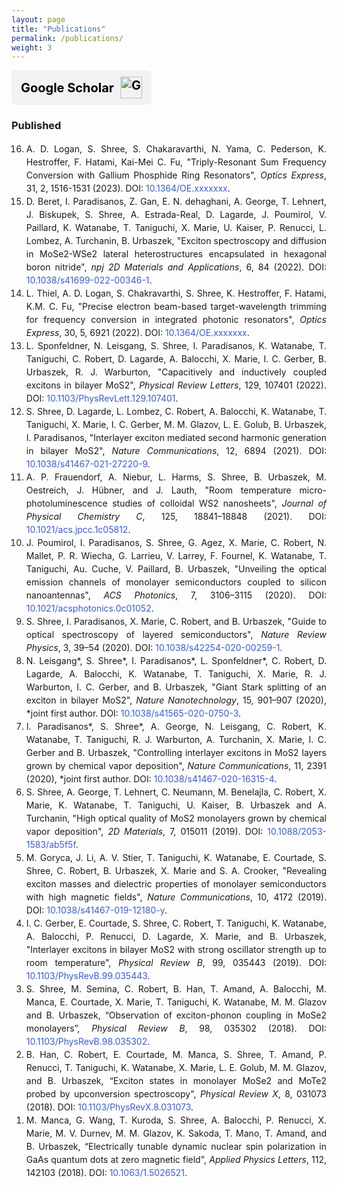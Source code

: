 ```yaml
---
layout: page
title: "Publications"
permalink: /publications/
weight: 3
---
```


<style>
.scholar-button {
    display: flex;
    align-items: center;
    background-color: #f2f2f2; 
    color: black;
    padding: 10px 15px;
    text-decoration: none;
    border-radius: 5px;
    font-weight: bold;
    font-size: 20px; /* Bigger text */
    gap: 10px; /* Space between text and icon */
    width: fit-content;
}
.scholar-text {
    font-size: 20px; /* Adjust text size */
}
.scholar-icon {
    width: 35px; /* Smaller icon */
    height: auto;
}
.scholar-button:hover {
    background-color: #ffcccc;
}

/* Style for publication links */
.publication-link {
    color: #395dd6;
    text-decoration: none;
}
.publication-link:hover {
    text-decoration: underline;
}
</style>

<a href="https://scholar.google.com/citations?user=j_a2xKAAAAAJ&hl=en" target="_blank" rel="noopener noreferrer" class="scholar-button">
    <span class="scholar-text">Google Scholar</span>
    <img src="https://upload.wikimedia.org/wikipedia/commons/c/c7/Google_Scholar_logo.svg" alt="Google Scholar Logo" class="scholar-icon">
</a>

<h3>Published</h3>
<ol reversed style="line-height: 1.5; text-align: justify;">
    <li>
        A. D. Logan, S. Shree, S. Chakaravarthi, N. Yama, C. Pederson, K. Hestroffer, F. Hatami, Kai-Mei C. Fu, "Triply-Resonant Sum Frequency Conversion with Gallium Phosphide Ring Resonators", <i>Optics Express</i>, 31, 2, 1516-1531 (2023). DOI: <a href="https://opg.optica.org/oe/fulltext.cfm?uri=oe-31-2-1516&id=524794" class="publication-link" target="_blank">10.1364/OE.xxxxxxx</a>.
    </li>
    <li>
        D. Beret, I. Paradisanos, Z. Gan, E. N. dehaghani, A. George, T. Lehnert, J. Biskupek, S. Shree, A. Estrada-Real, D. Lagarde, J. Poumirol, V. Paillard, K. Watanabe, T. Taniguchi, X. Marie, U. Kaiser, P. Renucci, L. Lombez, A. Turchanin, B. Urbaszek, "Exciton spectroscopy and diffusion in MoSe2-WSe2 lateral heterostructures encapsulated in hexagonal boron nitride", <i>npj 2D Materials and Applications</i>, 6, 84 (2022). DOI: <a href="https://www.nature.com/articles/s41699-022-00354-0" class="publication-link" target="_blank" rel="noopener noreferrer">10.1038/s41699-022-00346-1</a>.
    </li>
    <li>
        L. Thiel, A. D. Logan, S. Chakravarthi, S. Shree, K. Hestroffer, F. Hatami, K.M. C. Fu, "Precise electron beam-based target-wavelength trimming for frequency conversion in integrated photonic resonators", <i>Optics Express</i>, 30, 5, 6921 (2022). DOI: <a href="https://opg.optica.org/oe/fulltext.cfm?uri=oe-30-5-6921&id=469552" class="publication-link" target="_blank" rel="noopener noreferrer">10.1364/OE.xxxxxxx</a>.
    </li>
    <li>
        L. Sponfeldner, N. Leisgang, S. Shree, I. Paradisanos, K. Watanabe, T. Taniguchi, C. Robert, D. Lagarde, A. Balocchi, X. Marie, I. C. Gerber, B. Urbaszek, R. J. Warburton, "Capacitively and inductively coupled excitons in bilayer MoS2", <i>Physical Review Letters</i>, 129, 107401 (2022). DOI: <a href="https://doi.org/10.1103/PhysRevLett.129.107401" class="publication-link" target="_blank" rel="noopener noreferrer">10.1103/PhysRevLett.129.107401</a>.
    </li>
    <li>
        S. Shree, D. Lagarde, L. Lombez, C. Robert, A. Balocchi, K. Watanabe, T. Taniguchi, X. Marie, I. C. Gerber, M. M. Glazov, L. E. Golub, B. Urbaszek, I. Paradisanos, "Interlayer exciton mediated second harmonic generation in bilayer MoS2", <i>Nature Communications</i>, 12, 6894 (2021). DOI: <a href="https://www.nature.com/articles/s41467-021-27213-8?fbclid=IwAR1GI65moqAIQKrPGZ3z4rdtFu3EV5dLQMVr4VjjgtTN-zI_XocsFZaR_vM" class="publication-link" target="_blank" rel="noopener noreferrer">10.1038/s41467-021-27220-9</a>.
    </li>
    <li>
        A. P. Frauendorf, A. Niebur, L. Harms, S. Shree, B. Urbaszek, M. Oestreich, J. Hübner, and J. Lauth, "Room temperature micro-photoluminescence studies of colloidal WS2 nanosheets", <i>Journal of Physical Chemistry C</i>, 125, 18841–18848 (2021). DOI: <a href="https://pubs.acs.org/doi/10.1021/acs.jpcc.1c06240" class="publication-link" target="_blank" rel="noopener noreferrer">10.1021/acs.jpcc.1c05812</a>.
    </li>
    <li>
        J. Poumirol, I. Paradisanos, S. Shree, G. Agez, X. Marie, C. Robert, N. Mallet, P. R. Wiecha, G. Larrieu, V. Larrey, F. Fournel, K. Watanabe, T. Taniguchi, Au. Cuche, V. Paillard, B. Urbaszek, "Unveiling the optical emission channels of monolayer semiconductors coupled to silicon nanoantennas", <i>ACS Photonics</i>, 7, 3106–3115 (2020). DOI: <a href="https://pubs.acs.org/doi/full/10.1021/acsphotonics.0c01175" class="publication-link" target="_blank" rel="noopener noreferrer">10.1021/acsphotonics.0c01052</a>.
    </li>
    <li>
        S. Shree, I. Paradisanos, X. Marie, C. Robert, and B. Urbaszek, "Guide to optical spectroscopy of layered semiconductors", <i>Nature Review Physics</i>, 3, 39–54 (2020). DOI: <a href="https://www.nature.com/articles/s42254-020-00259-1" class="publication-link" target="_blank" rel="noopener noreferrer">10.1038/s42254-020-00259-1</a>.
    </li>
    <li>
        N. Leisgang*, S. Shree*, I. Paradisanos*, L. Sponfeldner*, C. Robert, D. Lagarde, A. Balocchi, K. Watanabe, T. Taniguchi, X. Marie, R. J. Warburton, I. C. Gerber, and B. Urbaszek, "Giant Stark splitting of an exciton in bilayer MoS2", <i>Nature Nanotechnology</i>, 15, 901–907 (2020), *joint first author. DOI: <a href="https://www.nature.com/articles/s41565-020-0750-1" class="publication-link" target="_blank" rel="noopener noreferrer">10.1038/s41565-020-0750-3</a>.
    </li>
    <li>
        I. Paradisanos*, S. Shree*, A. George, N. Leisgang, C. Robert, K. Watanabe, T. Taniguchi, R. J. Warburton, A. Turchanin, X. Marie, I. C. Gerber and B. Urbaszek, "Controlling interlayer excitons in MoS2 layers grown by chemical vapor deposition", <i>Nature Communications</i>, 11, 2391 (2020), *joint first author. DOI: <a href="https://www.nature.com/articles/s41467-020-16023-z" class="publication-link" target="_blank" rel="noopener noreferrer">10.1038/s41467-020-16315-4</a>.
    </li>
    <li>
        S. Shree, A. George, T. Lehnert, C. Neumann, M. Benelajla, C. Robert, X. Marie, K. Watanabe, T. Taniguchi, U. Kaiser, B. Urbaszek and A. Turchanin, "High optical quality of MoS2 monolayers grown by chemical vapor deposition", <i>2D Materials</i>, 7, 015011 (2019). DOI: <a href="https://iopscience.iop.org/article/10.1088/2053-1583/ab4f1f" class="publication-link" target="_blank" rel="noopener noreferrer">10.1088/2053-1583/ab5f5f</a>.
    </li>
    <li>
        M. Goryca, J. Li, A. V. Stier, T. Taniguchi, K. Watanabe, E. Courtade, S. Shree, C. Robert, B. Urbaszek, X. Marie and S. A. Crooker, "Revealing exciton masses and dielectric properties of monolayer semiconductors with high magnetic fields", <i>Nature Communications</i>, 10, 4172 (2019). DOI: <a href="https://www.nature.com/articles/s41467-019-12180-y" class="publication-link" target="_blank" rel="noopener noreferrer">10.1038/s41467-019-12180-y</a>.
    </li>
    <li>
        I. C. Gerber, E. Courtade, S. Shree, C. Robert, T. Taniguchi, K. Watanabe, A. Balocchi, P. Renucci, D. Lagarde, X. Marie, and B. Urbaszek, "Interlayer excitons in bilayer MoS2 with strong oscillator strength up to room temperature", <i>Physical Review B</i>, 99, 035443 (2019). DOI: <a href="https://journals.aps.org/prb/abstract/10.1103/PhysRevB.99.035443" class="publication-link" target="_blank" rel="noopener noreferrer">10.1103/PhysRevB.99.035443</a>.
    </li>
    <li>
        S. Shree, M. Semina, C. Robert, B. Han, T. Amand, A. Balocchi, M. Manca, E. Courtade, X. Marie, T. Taniguchi, K. Watanabe, M. M. Glazov and B. Urbaszek, “Observation of exciton-phonon coupling in MoSe2 monolayers”, <i>Physical Review B</i>, 98, 035302 (2018). DOI: <a href="https://doi.org/10.1103/PhysRevB.98.035302" class="publication-link" target="_blank" rel="noopener noreferrer">10.1103/PhysRevB.98.035302</a>.
    </li>
    <li>
        B. Han, C. Robert, E. Courtade, M. Manca, S. Shree, T. Amand, P. Renucci, T. Taniguchi, K. Watanabe, X. Marie, L. E. Golub, M. M. Glazov, and B. Urbaszek, “Exciton states in monolayer MoSe2 and MoTe2 probed by upconversion spectroscopy", <i>Physical Review X</i>, 8, 031073 (2018). DOI: <a href="https://doi.org/10.1103/PhysRevX.8.031073" class="publication-link" target="_blank" rel="noopener noreferrer">10.1103/PhysRevX.8.031073</a>.
    </li>
    <li>
        M. Manca, G. Wang, T. Kuroda, S. Shree, A. Balocchi, P. Renucci, X. Marie, M. V. Durnev, M. M. Glazov, K. Sakoda, T. Mano, T. Amand, and B. Urbaszek, “Electrically tunable dynamic nuclear spin polarization in GaAs quantum dots at zero magnetic field", <i>Applied Physics Letters</i>, 112, 142103 (2018). DOI: <a href="https://pubs.aip.org/aip/apl/article/112/14/142103/34972/Electrically-tunable-dynamic-nuclear-spin" class="publication-link" target="_blank" rel="noopener noreferrer">10.1063/1.5026521</a>.
    </li>
</ol>

